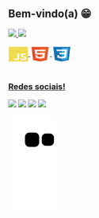 ## Bem-vindo(a) 😁

 <div>
   <a href="https://github.com/lilian-paula">
   <img height="180em" src="https://github-readme-stats.vercel.app/api?username=lilian-paula"/>
   <img height="180em" src="https://github-readme-stats.vercel.app/api/top-langs/?username=lilian-paula&layout=compact&langs_count=6&theme=tokyonight"/>
</div>
 
</div>
<div style="display: inline_block"><br>
  <img align="center" alt="Js" height="30" width="40" src="https://raw.githubusercontent.com/devicons/devicon/master/icons/javascript/javascript-plain.svg">
  <img align="center" alt="HTML" height="30" width="40" src="https://raw.githubusercontent.com/devicons/devicon/master/icons/html5/html5-original.svg">
  <img align="center" alt="CSS" height="30" width="40" src="https://raw.githubusercontent.com/devicons/devicon/master/icons/css3/css3-original.svg">
</div>

 <br>
 
  ### Redes sociais!
 
<div> 
  <a href="https://www.instagram.com/liloka_p91/?igshid=ZDdkNTZiNTM%3D" target="_blank"><img src="https://img.shields.io/badge/-Instagram-%23E4405F?style=for-the-badge&logo=instagram&logoColor=white" target="_blank"></a>
 <a href="https://discord.com/channels/1065332918030971053/1065332918945337388" target="_blank"><img src="https://img.shields.io/badge/Discord-7289DA?style=for-the-badge&logo=discord&logoColor=white" target="_blank"></a> 
  <a href = "mailto:lilian.gfp91@gmail.com"><img src="https://img.shields.io/badge/-Gmail-%23333?style=for-the-badge&logo=gmail&logoColor=white" target="_blank"></a>
  <a href="https://https://www.linkedin.com/in/lilian-gomes-ferreira-de-paula-064153263/" target="_blank"><img src="https://img.shields.io/badge/-LinkedIn-%230077B5?style=for-the-badge&logo=linkedin&logoColor=white" target="_blank"></a> 
 
  ![Snake animation](https://github.com/lilian-paula/lilian-paula/blob/output/github-contribution-grid-snake.svg)

</div>

